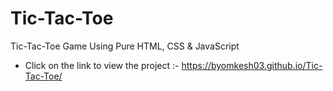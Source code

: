 # Tic-Tac-Toe
Tic-Tac-Toe Game Using Pure HTML, CSS &amp; JavaScript


* Click on the link to view the project :- https://byomkesh03.github.io/Tic-Tac-Toe/
